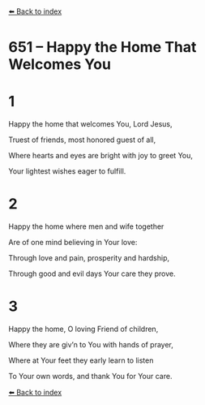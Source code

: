 [⬅️ Back to index](../README.md)

# 651 – Happy the Home That Welcomes You





# 1

Happy the home that welcomes You, Lord Jesus,

Truest of friends, most honored guest of all,

Where hearts and eyes are bright with joy to greet You,

Your lightest wishes eager to fulfill.



# 2

Happy the home where men and wife together

Are of one mind believing in Your love:

Through love and pain, prosperity and hardship,

Through good and evil days Your care they prove.



# 3

Happy the home, O loving Friend of children,

Where they are giv’n to You with hands of prayer,

Where at Your feet they early learn to listen

To Your own words, and thank You for Your care.

[⬅️ Back to index](../README.md)
